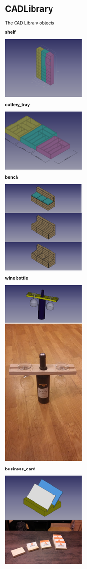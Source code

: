 # CADLibrary

The CAD Library objects

**shelf**

<img border="0" width="50%" src="https://raw.githubusercontent.com/badele/CADLibrary/master/freecad/shelf/sample.png"/>
<br/>

**cutlery_tray**

<img border="0" width="50%" height src="https://raw.githubusercontent.com/badele/CADLibrary/master/freecad/cutlery_tray/sample.png"/>
<br/>

**bench**

<img border="0" width="50%" height src="https://raw.githubusercontent.com/badele/CADLibrary/master/freecad/bench_generator/sample.png"/>
<br/>

**wine bottle**


<img border="0" width="50%" height src="https://raw.githubusercontent.com/badele/CADLibrary/master/freecad/wine_bottle_holder/wine_bottle_holder.png"/>
<img border="0" width="50%" height src="https://raw.githubusercontent.com/badele/CADLibrary/master/freecad/wine_bottle_holder/realised_wine_bottle_holder.jpg"/>
<br/>


**business_card**


<img border="0" width="50%" height src="https://raw.githubusercontent.com/badele/CADLibrary/master/freecad/business_card_holder/business_card_holder.png"/>
<img border="0" width="50%" height src="https://raw.githubusercontent.com/badele/CADLibrary/master/freecad/business_card_holder/realised_business_card_holder.jpg"/>
<br/>


